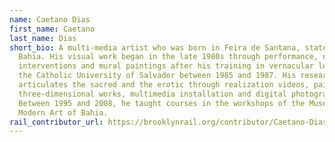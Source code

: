 ```yaml
---
name: Caetano Dias
first_name: Caetano
last_name: Dias
short_bio: A multi-media artist who was born in Feira de Santana, state of
  Bahia. His visual work began in the late 1980s through performance, urban
  interventions and mural paintings after his training in vernacular letters at
  the Catholic University of Salvador between 1985 and 1987. His research
  articulates the sacred and the erotic through realization videos, paintings,
  three-dimensional works, multimedia installation and digital photography.
  Between 1995 and 2008, he taught courses in the workshops of the Museum of
  Modern Art of Bahia.
rail_contributor_url: https://brooklynrail.org/contributor/Caetano-Dias
---
```

